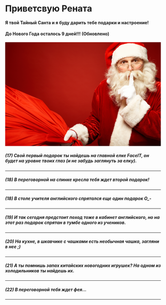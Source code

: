 # Приветсвую Рената

#### Я твой Тайный Санта и я буду дарить тебе подарки и настроение!
#### До Нового Года осталось 9 дней!!! (Обновлено)

![N|Solid](https://raw.githubusercontent.com/secret-santa-for-renata/shenanigans-secret-santa/master/images/santa_1.png)

##### (17) Свой первый подарок ты найдешь на главной елке FaceIT, он будет на уровне твоих глаз (и не забудь заглянуть за елку).
---

##### (18) В переговорной на спинке кресла тебя ждет второй подарок!
---

##### (18) В столе учителя английского спрятался еще один подарок О_-
---

##### (19) И так сегодня предстоит поход тоже в кабинет английского, но на этот раз подарок спрятан в тумбе одного из учеников.
---

##### (20) На кухне, в шкавчике с чашками есть необычная чашка, загляни в нее ;)
---

##### (21) А ты помнишь запах китайских новогодних игрушек? На одном из холодильников ты найдешь их.
---

##### (22) В переговорной тебя ждет фея...
---

